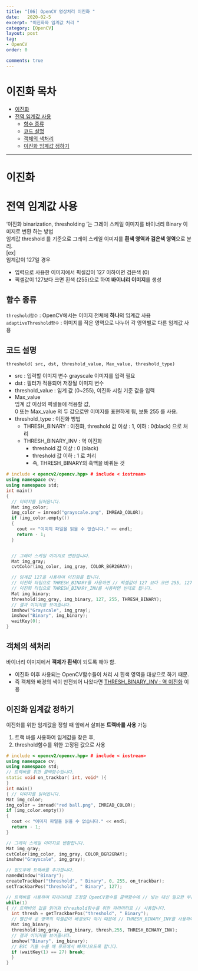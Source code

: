 ```yaml
---
title: "[06] OpenCV 영상처리 이진화 "
date:   2020-02-5
excerpt: "이진화와 임계값 처리 "
category: [OpenCV]
layout: post
tag:
- OpenCV
order: 0

comments: true
---
```


# 이진화 목차
- [이진화](#이진화)
- [전역 임계값 사용](#전역-임계값-사용)
  * [함수 종류](#함수-종류)
  * [코드 설명](#코드-설명)
  * [객체의 색처리](#객체의-색처리)
  * [이진화 임계값 정하기](#이진화-임계값-정하기)


---

# 이진화  

# 전역 임계값 사용
‘이진화 binarization, thresholding ’는 그레이 스케일 이미지를 바이너리 Binary 이미지로 변환 하는 방법    
임계값 threshold 를 기준으로 그레이 스케일 이미지를 **흰색 영역과 검은색 영역**으로 분리.    
[ex]    
임계값이 127일 경우   
* 입력으로 사용한 이미지에서 픽셀값이 127 이하이면 검은색 (0)    
* 픽셀값이 127보다 크면 횐색 (255)으로 하여 **바이너리 이미지**를 생성   

## 함수 종류
```threshold함수``` : OpenCV에서는 이미지 전체에 **하나**의 임계값 사용  
```adaptiveThreshold함수``` : 이미지를 작은 영역으로 나누어 각 영역별로 다른 임계값 사용  

## 코드 설명
```threshold( src, dst, threshold_value, Max_value, threshold_type)```  
* src : 입력할 이미지 변수 grayscale 이미지를 입력 필요    
* dst : 필터가 적용되어 저장될 이미지 변수    
* threshold_value : 임계 값 (0~255), 이진화 시킬 기준 값을 입력   
* Max_value   
  임계 값 이상의 픽셀들에  적용할 값,     
  0 또는 Max_value 의 두 값으로만 이미지를 표현하게 됨, 보통 255 를 사용.    
* threshold_type : 이진화 방법     
  * THRESH_BINARY  :  이진화, threshold 값 이상 : 1, 이하 : 0(black) 으로 처리  
  * THRESH_BINARY_INV  : 역 이진화  
    * threshold 값 이상 : 0 (black)  
    * threshold 값 이하 : 1 로 처리  
    * 즉, THRESH_BINARY의 흑백을 바꿔둔 것  
  
```cpp
# include < opencv2/opencv.hpp> # include < iostream>
using namespace cv;
using namespace std;
int main()
{ 
  // 이미지를 읽어옵니다.
  Mat img_color;
  img_color = imread("grayscale.png", IMREAD_COLOR);
  if (img_color.empty())
  {
    cout << "이미지 파일을 읽을 수 없습니다." << endl;
    return - 1;
  }


  // 그레이 스케일 이미지로 변환합니다.
  Mat img_gray;
  cvtColor(img_color, img_gray, COLOR_BGR2GRAY);

  // 임계값 127을 사용하여 이진화를 합니다.
  // 이진화 타입으로 THRESH_BINARY를 사용하면 // 픽셀값이 127 보다 크면 255, 127 이하이면 0이 됩니다.
  // 이진화 타입으로 THRESH_BINARY_INV를 사용하면 반대로 됩니다.
  Mat img_binary;
  threshold(img_gray, img_binary, 127, 255, THRESH_BINARY);
  // 결과 이미지를 보여줍니다.
  imshow("Grayscale", img_gray);
  imshow("Binary", img_binary);
  waitKey(0);
}
```

## 객체의 색처리
바이너리 이미지에서 **객체가 흰색**이 되도록 해야 함.  
* 이진화 이후 사용되는 OpenCV함수들이 처리 시 흰색 영역을 대상으로 하기 때문.   
* 즉 객체와 배경의 색이 반전되어 나왔다면  [THRESH_BINARY_INV  : 역 이진화](#THRESH_BINARY_INV) 이용  

## 이진화 임계값 정하기
이진화를 위한 임계값을 정할 때 앞에서 살펴본 **트랙바를 사용** 가능  
1) 트랙 바를 사용하여 임계값을 찾은 후,   
2) threshold함수를 위한 고정된 값으로 사용  

```cpp
# include < opencv2/opencv.hpp> # include < iostream>
using namespace cv;
using namespace std;
// 트랙바를 위한 콜백함수입니다.
static void on_trackbar( int, void* ){
}
int main()
{ // 이미지를 읽어옵니다.
Mat img_color;
img_color = imread("red ball.png", IMREAD_COLOR);
if (img_color.empty())
{
  cout << "이미지 파일을 읽을 수 없습니다." << endl;
  return - 1;
}

// 그레이 스케일 이미지로 변환합니다.
Mat img_gray;
cvtColor(img_color, img_gray, COLOR_BGR2GRAY);
imshow("Grayscale", img_gray);

// 윈도우에 트랙바를 추가합니다.
namedWindow("Binary");
createTrackbar("threshold", " Binary", 0, 255, on_trackbar);
setTrackbarPos("threshold", " Binary", 127);

// 트랙바를 사용하여 파라미터를 조정할 OpenCV함수를 콜백함수에 // 넣는 대신 필요한 부분에 루프를 추가하여 처리합니다.
while(1)
{ // 트랙바의 값을 읽어와 threshold함수를 위한 파라미터로 // 사용합니다.
  int thresh = getTrackbarPos("threshold", " Binary");
  // 빨간색 공 영역의 픽셀값이 배경보다 작기 때문에 // THRESH_BINARY_INV를 사용하여 임계값보다 작은 영역이 // 흰색 영역이 되도록합니다.
  Mat img_binary;
  threshold(img_gray, img_binary, thresh,255, THRESH_BINARY_INV);
  // 결과 이미지를 보여줍니다.
  imshow("Binary", img_binary);
  // ESC 키를 누를 때 루프에서 빠져나오도록 합니다.
  if (waitKey(1) == 27) break;
  }
}
```
